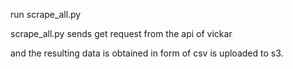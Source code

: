 run scrape_all.py 

scrape_all.py  sends get request from the api of vickar 

and the resulting data is obtained in form of csv is uploaded to s3.